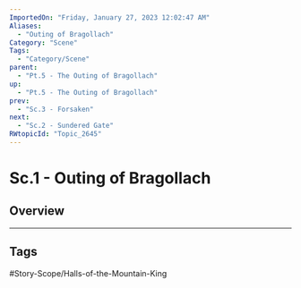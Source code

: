 ```yaml
---
ImportedOn: "Friday, January 27, 2023 12:02:47 AM"
Aliases:
  - "Outing of Bragollach"
Category: "Scene"
Tags:
  - "Category/Scene"
parent:
  - "Pt.5 - The Outing of Bragollach"
up:
  - "Pt.5 - The Outing of Bragollach"
prev:
  - "Sc.3 - Forsaken"
next:
  - "Sc.2 - Sundered Gate"
RWtopicId: "Topic_2645"
---
```

# Sc.1 - Outing of Bragollach
## Overview

---
## Tags
#Story-Scope/Halls-of-the-Mountain-King

